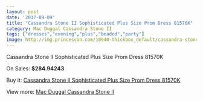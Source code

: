 ```yaml
---
layout: post
date: '2017-09-09'
title: "Cassandra Stone II Sophisticated Plus Size Prom Dress 81570K"
category: Mac Duggal Cassandra Stone II
tags: ["dresses","evening","plus","beaded","party"]
image: http://img.princessan.com/10940-thickbox_default/cassandra-stone-ii-sophisticated-plus-size-prom-dress-81570k.jpg
---
```

Cassandra Stone II Sophisticated Plus Size Prom Dress 81570K

On Sales: **$284.94243**
<a href="https://www.princessan.com/en/mac-duggal-cassandra-stone-ii/4923-cassandra-stone-ii-sophisticated-plus-size-prom-dress-81570k.html"><amp-img layout="responsive" width="600" height="600" src="//img.princessan.com/10940-thickbox_default/cassandra-stone-ii-sophisticated-plus-size-prom-dress-81570k.jpg" alt="Cassandra Stone II Sophisticated Plus Size Prom Dress 81570K 0" /></a>

Buy it: [Cassandra Stone II Sophisticated Plus Size Prom Dress 81570K](https://www.princessan.com/en/mac-duggal-cassandra-stone-ii/4923-cassandra-stone-ii-sophisticated-plus-size-prom-dress-81570k.html "Cassandra Stone II Sophisticated Plus Size Prom Dress 81570K")

View more: [Mac Duggal Cassandra Stone II](https://www.princessan.com/en/38-mac-duggal-cassandra-stone-ii "Mac Duggal Cassandra Stone II")